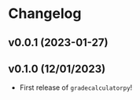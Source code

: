 # Changelog

<!--next-version-placeholder-->

## v0.0.1 (2023-01-27)


## v0.1.0 (12/01/2023)

- First release of `gradecalculatorpy`!